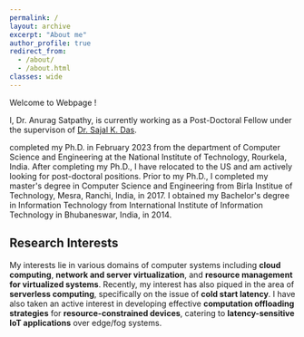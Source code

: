 ```yaml
---
permalink: /
layout: archive
excerpt: "About me"
author_profile: true
redirect_from: 
  - /about/
  - /about.html
classes: wide
---
```

Welcome to Webpage !

I, Dr. Anurag Satpathy, is currently working as a Post-Doctoral Fellow under the supervison of <a href="https://sites.google.com/a/mst.edu/sdas/"> Dr. Sajal K. Das</a>.

completed my Ph.D. in February 2023 from the department of Computer Science and Engineering at the National Institute of Technology, Rourkela, India. After completing my Ph.D., I have relocated to the US and am actively looking for post-doctoral positions.
Prior to my Ph.D., I completed my master's degree in Computer Science and Engineering from Birla Institue of Technology, Mesra, Ranchi, India, in 2017.
I obtained my Bachelor's degree in Information Technology from International Institute of Information Technology in Bhubaneswar, India, in 2014.


## Research Interests
My interests lie in various domains of computer systems including **cloud computing**, **network and server virtualization**, and **resource management for virtualized systems**. Recently, my interest has also piqued in the area of **serverless computing**, specifically on the issue of **cold start latency**. I have also taken an active interest in developing effective **computation offloading strategies** for **resource-constrained devices**, catering to **latency-sensitive IoT applications** over edge/fog systems.